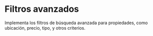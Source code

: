 # Filtros avanzados

Implementa los filtros de búsqueda avanzada para propiedades, como ubicación, precio, tipo, y otros criterios.
